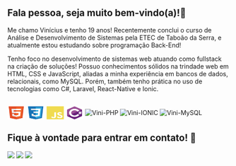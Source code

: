 ## Fala pessoa, seja muito bem-vindo(a)!👋

Me chamo Vinícius e tenho 19 anos! Recentemente conclui o curso de Análise e Desenvolvimento de Sistemas pela ETEC de Taboão da Serra, e atualmente estou estudando sobre programação Back-End!

Tenho foco no desenvolvimento de sistemas web atuando como fullstack na criação de soluções! Possuo conhecimentos sólidos na trindade web em HTML, CSS e JavaScript, aliadas a minha experiência em bancos de dados, relacionais, como MySQL. Porém, também tenho prática no uso de tecnologias como C#, Laravel, React-Native e Ionic.

<div style="display: inline_block"><br>
  <img align="center" alt="Vini-HTML" height="30" width="40" src="https://raw.githubusercontent.com/devicons/devicon/master/icons/html5/html5-original.svg">
  <img align="center" alt="Vini-CSS" height="30" width="40" src="https://raw.githubusercontent.com/devicons/devicon/master/icons/css3/css3-original.svg">
  <img align="center" alt="Vini-Js" height="30" width="40" src="https://raw.githubusercontent.com/devicons/devicon/master/icons/javascript/javascript-plain.svg">
  <img align="center" alt="Vini-Csharp" height="30" width="40" src="https://raw.githubusercontent.com/devicons/devicon/master/icons/csharp/csharp-original.svg">
  <img align="center" alt="Vini-PHP" height="30" width="40" src="https://cdn.jsdelivr.net/gh/devicons/devicon@latest/icons/php/php-original.svg">
  <img align="center" alt="Vini-IONIC" height="30" width="40" src="https://cdn.jsdelivr.net/gh/devicons/devicon@latest/icons/ionic/ionic-original.svg">
  <img align="center" alt="Vini-MySQL" height="30" width="40" src="https://cdn.jsdelivr.net/gh/devicons/devicon@latest/icons/mysql/mysql-original-wordmark.svg">
</div>

## Fique à vontade para entrar em contato! 👋
<div> 
  <a href="https://www.instagram.com/viniii_sn/" target="_blank"><img src="https://img.shields.io/badge/-Instagram-%23E4405F?style=for-the-badge&logo=instagram&logoColor=white" target="_blank"></a>
  <a href = "vsgamasan@gmail.com"><img src="https://img.shields.io/badge/-Gmail-%23333?style=for-the-badge&logo=gmail&logoColor=white" target="_blank"></a>
  <a href="https://www.linkedin.com/in/vinigama/" target="_blank"><img src="https://img.shields.io/badge/-LinkedIn-%230077B5?style=for-the-badge&logo=linkedin&logoColor=white" target="_blank"></a> 
</div>

          
